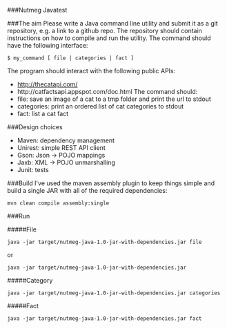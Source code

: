###Nutmeg Javatest

###The aim
Please write a Java command line utility and submit it as a git repository, e.g. a link to a github repo.
The repository should contain instructions on how to compile and run the utility.
The command should have the following interface:
```
$ my_command [ file | categories | fact ]
```

The program should interact with the following public APIs:
* http://thecatapi.com/
* http://catfacts­api.appspot.com/doc.html
The command should:
* file: save an image of a cat to a tmp folder and print the url to stdout
* categories: print an ordered list of cat categories to stdout
* fact: list a cat fact

###Design choices
* Maven: dependency management
* Unirest: simple REST API client
* Gson: Json -> POJO mappings
* Jaxb: XML -> POJO unmarshalling
* Junit: tests

###Build
I've used the maven assembly plugin to keep things simple and build a single JAR with all of the required dependencies:
```
mvn clean compile assembly:single
```

###Run

#####File
```
java -jar target/nutmeg-java-1.0-jar-with-dependencies.jar file
```

or

```
java -jar target/nutmeg-java-1.0-jar-with-dependencies.jar
```

#####Category
```
java -jar target/nutmeg-java-1.0-jar-with-dependencies.jar categories
```

#####Fact
```
java -jar target/nutmeg-java-1.0-jar-with-dependencies.jar fact
```